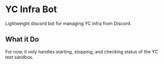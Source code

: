 # YC Infra Bot
Lightweight discord bot for managing YC infra from Discord.

## What it Do
For now, it only handles starting, stopping, and checking status of the YC test sandbox.


